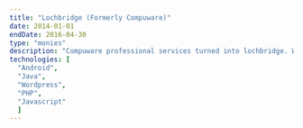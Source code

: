 ```yaml
---
title: "Lochbridge (Formerly Compuware)"
date: 2014-01-01
endDate: 2016-04-30
type: "monies"
description: "Compuware professional services turned into lochbridge. We did a lot of cool work."
technologies: [
  "Android",
  "Java",
  "Wordpress",
  "PHP",
  "Javascript"
  ]
---
```

